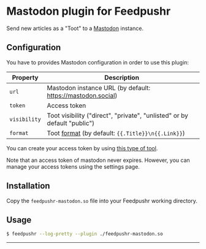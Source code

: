 # Mastodon plugin for Feedpushr

Send new articles as a "Toot" to a [Mastodon](https://joinmastodon.org/) instance.

## Configuration

You have to provides Mastodon configuration in order to use this plugin:

| Property | Description |
|----------|-------------|
| `url` | Mastodon instance URL (by default: https://mastodon.social) |
| `token` | Access token |
| `visibility` | Toot visibility ("direct", "private", "unlisted" or by default "public") |
| `format` | Toot [format](https://github.com/ncarlier/feedpushr#output-format) (by default: `{{.Title}}\n{{.Link}}`) | 

You can create your access token by using [this type of tool](https://takahashim.github.io/mastodon-access-token/).

Note that an access token of mastodon never expires.
However, you can manage your access tokens using the settings page.

## Installation

Copy the `feedpushr-mastodon.so` file into your Feedpushr working directory.

## Usage

```bash
$ feedpushr --log-pretty --plugin ./feedpushr-mastodon.so
```

---

